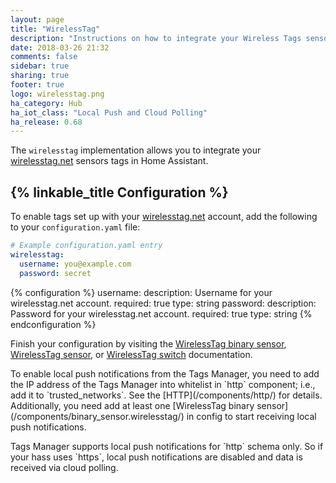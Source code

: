 ```yaml
---
layout: page
title: "WirelessTag"
description: "Instructions on how to integrate your Wireless Tags sensors within Home Assistant."
date: 2018-03-26 21:32
comments: false
sidebar: true
sharing: true
footer: true
logo: wirelesstag.png
ha_category: Hub
ha_iot_class: "Local Push and Cloud Polling"
ha_release: 0.68
---
```


The `wirelesstag` implementation allows you to integrate your [wirelesstag.net](http://wirelesstag.net) sensors tags in Home Assistant.

## {% linkable_title Configuration %}

To enable tags set up with your [wirelesstag.net](http://wirelesstag.net) account, add the following to your `configuration.yaml` file:

```yaml
# Example configuration.yaml entry
wirelesstag:
  username: you@example.com
  password: secret
```

{% configuration %}
username:
  description: Username for your wirelesstag.net account.
  required: true
  type: string
password:
  description: Password for your wirelesstag.net account.
  required: true
  type: string
{% endconfiguration %}

Finish your configuration by visiting the [WirelessTag binary sensor](/components/binary_sensor.wirelesstag/), [WirelessTag sensor](/components/sensor.wirelesstag/), or [WirelessTag switch](/components/switch.wirelesstag/) documentation.

<p class='note'>
  To enable local push notifications from the Tags Manager, you need to add the IP address of the Tags Manager into whitelist in `http` component; i.e., add it to `trusted_networks`. See the [HTTP](/components/http/) for details.
  Additionally, you need add at least one [WirelessTag binary sensor](/components/binary_sensor.wirelesstag/) in config to start receiving local push notifications.
</p>

<p class='note warning'>
  Tags Manager supports local push notifications for `http` schema only. So if your hass uses `https`, local push notifications are disabled and data is received via cloud polling.
</p>
